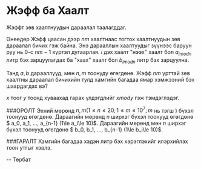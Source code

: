 Жэфф ба Хаалт
=============

Жэффт зөв хаалтнуудын дараалал таалагддаг.

Өнөөдөр Жэфф цаасан дээр $nm$ хаалтнаас тогтох хаалтнуудын зөв дараалал бичих гэж байна. Энэ дарааллын хаалтуудыг зүүнээс баруун руу нь $0$-с $nm-1$ хүртэл дугаарлая. $i$ дэх хаалт "нээх" хаалт бол $a_{i modn}$ литр бэх зарцуулагдах ба "хаах" хаалт бол $b_{i modn}$ литр бэх зарцуулна.

Танд $a,b$ дарааллууд, мөн $n,m$ тоонуду өгөгдөнө. Жэфф $nm$ урттай зөв хаалтны дараалал бичихийн тулд хамгийн багадаа ямар хэмжээний бэх шаардагдах вэ?

$x$ тоог $y$ тоонд хуваахад гарах үлдэгдлийг $x mod y$ гэж тэмдэглэдэг.

###ОРОЛТ
Эхний мөрөнд  $n , m (1\le n\le 20; 1\le m\le 10^7; m$ нь тэгш $)$ бүхэл тоонууд өгөгдөнө. Дараагийн мөрөнд $n$ ширхэг бүхэл тоонууд өгөгдөнө $ a_0, a_1, ..., a_{n-1} (1\le a_i\le 10)$. Дараагийн мөрөнд мөн $n$ ширхэг бүхэл тоонууд өгөгдөнө $ b_0, b_1, ..., b_{n-1} (1\le b_i\le 10)$.

###ГАРАЛТ
Хамгийн багадаа хэдэн литр бэх хэрэглэхийг илэрхийлэх тоон утгыг хэвлэ.

-- Төрбат
